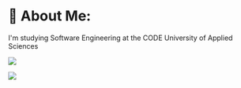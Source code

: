 # 💫 About Me:
I'm studying Software Engineering at the CODE University of Applied Sciences<br>

![](https://github-readme-streak-stats.herokuapp.com/?user=FlorianGrollich&theme=dark&hide_border=true)<br/>

[![](https://visitcount.itsvg.in/api?id=FlorianGrollich&icon=0&color=0)](https://visitcount.itsvg.in)

<!-- Proudly created with GPRM ( https://gprm.itsvg.in ) -->
